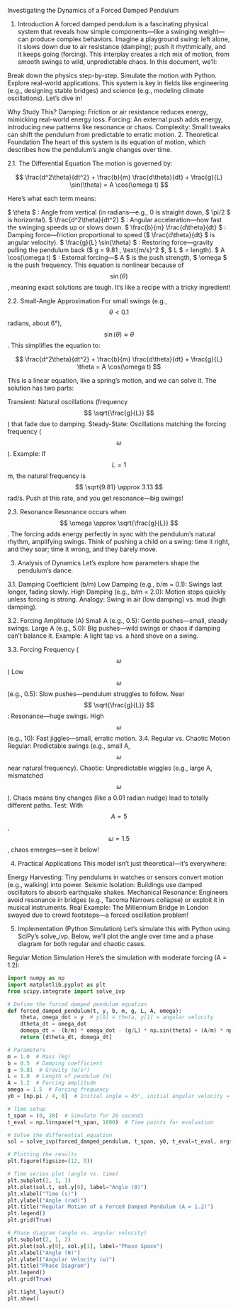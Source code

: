 Investigating the Dynamics of a Forced Damped Pendulum
1. Introduction
A forced damped pendulum is a fascinating physical system that reveals how simple components—like a swinging weight—can produce complex behaviors. Imagine a playground swing: left alone, it slows down due to air resistance (damping); push it rhythmically, and it keeps going (forcing). This interplay creates a rich mix of motion, from smooth swings to wild, unpredictable chaos. In this document, we’ll:

Break down the physics step-by-step.
Simulate the motion with Python.
Explore real-world applications.
This system is key in fields like engineering (e.g., designing stable bridges) and science (e.g., modeling climate oscillations). Let’s dive in!

Why Study This?
Damping: Friction or air resistance reduces energy, mimicking real-world energy loss.
Forcing: An external push adds energy, introducing new patterns like resonance or chaos.
Complexity: Small tweaks can shift the pendulum from predictable to erratic motion.
2. Theoretical Foundation
The heart of this system is its equation of motion, which describes how the pendulum’s angle changes over time.

2.1. The Differential Equation
The motion is governed by:

$$ \frac{d^2\theta}{dt^2} + \frac{b}{m} \frac{d\theta}{dt} + \frac{g}{L} \sin(\theta) = A \cos(\omega t) $$

Here’s what each term means:

$ \theta $ : Angle from vertical (in radians—e.g., 0 is straight down, $ \pi/2 $ is horizontal).
$ \frac{d^2\theta}{dt^2} $ : Angular acceleration—how fast the swinging speeds up or slows down.
$ \frac{b}{m} \frac{d\theta}{dt} $ : Damping force—friction proportional to speed ($ \frac{d\theta}{dt} $ is angular velocity).
$ \frac{g}{L} \sin(\theta) $ : Restoring force—gravity pulling the pendulum back ($ g = 9.81 , \text{m/s}^2 $, $ L $ = length).
$ A \cos(\omega t) $ : External forcing—$ A $ is the push strength, $ \omega $ is the push frequency.
This equation is nonlinear because of $$ \sin(\theta) $$, meaning exact solutions are tough. It’s like a recipe with a tricky ingredient!

2.2. Small-Angle Approximation
For small swings (e.g., $$ \theta < 0.1 $$ radians, about 6°), $$ \sin(\theta) \approx \theta $$. This simplifies the equation to:

$$ \frac{d^2\theta}{dt^2} + \frac{b}{m} \frac{d\theta}{dt} + \frac{g}{L} \theta = A \cos(\omega t) $$

This is a linear equation, like a spring’s motion, and we can solve it. The solution has two parts:

Transient: Natural oscillations (frequency $$ \sqrt{\frac{g}{L}} $$) that fade due to damping.
Steady-State: Oscillations matching the forcing frequency ($$ \omega $$).
Example: If $$ L = 1 $$ m, the natural frequency is $$ \sqrt{9.81} \approx 3.13 $$ rad/s. Push at this rate, and you get resonance—big swings!

2.3. Resonance
Resonance occurs when $$ \omega \approx \sqrt{\frac{g}{L}} $$. The forcing adds energy perfectly in sync with the pendulum’s natural rhythm, amplifying swings. Think of pushing a child on a swing: time it right, and they soar; time it wrong, and they barely move.

3. Analysis of Dynamics
Let’s explore how parameters shape the pendulum’s dance.

3.1. Damping Coefficient (b/m)
Low Damping (e.g., b/m = 0.1): Swings last longer, fading slowly.
High Damping (e.g., b/m = 2.0): Motion stops quickly unless forcing is strong.
Analogy: Swing in air (low damping) vs. mud (high damping).

3.2. Forcing Amplitude (A)
Small A (e.g., 0.5): Gentle pushes—small, steady swings.
Large A (e.g., 5.0): Big pushes—wild swings or chaos if damping can’t balance it.
Example: A light tap vs. a hard shove on a swing.

3.3. Forcing Frequency ($$ \omega $$)
Low $$ \omega $$ (e.g., 0.5): Slow pushes—pendulum struggles to follow.
Near $$ \sqrt{\frac{g}{L}} $$: Resonance—huge swings.
High $$ \omega $$ (e.g., 10): Fast jiggles—small, erratic motion.
3.4. Regular vs. Chaotic Motion
Regular: Predictable swings (e.g., small A, $$ \omega $$ near natural frequency).
Chaotic: Unpredictable wiggles (e.g., large A, mismatched $$ \omega $$). Chaos means tiny changes (like a 0.01 radian nudge) lead to totally different paths.
Test: With $$ A = 5 $$, $$ \omega = 1.5 $$, chaos emerges—see it below!

4. Practical Applications
This model isn’t just theoretical—it’s everywhere:

Energy Harvesting: Tiny pendulums in watches or sensors convert motion (e.g., walking) into power.
Seismic Isolation: Buildings use damped oscillators to absorb earthquake shakes.
Mechanical Resonance: Engineers avoid resonance in bridges (e.g., Tacoma Narrows collapse) or exploit it in musical instruments.
Real Example: The Millennium Bridge in London swayed due to crowd footsteps—a forced oscillation problem!

5. Implementation (Python Simulation)
Let’s simulate this with Python using SciPy’s solve_ivp. Below, we’ll plot the angle over time and a phase diagram for both regular and chaotic cases.

Regular Motion Simulation
Here’s the simulation with moderate forcing (A = 1.2):

```python
import numpy as np
import matplotlib.pyplot as plt
from scipy.integrate import solve_ivp

# Define the forced damped pendulum equation
def forced_damped_pendulum(t, y, b, m, g, L, A, omega):
    theta, omega_dot = y  # y[0] = theta, y[1] = angular velocity
    dtheta_dt = omega_dot
    domega_dt = -(b/m) * omega_dot - (g/L) * np.sin(theta) + (A/m) * np.cos(omega * t)
    return [dtheta_dt, domega_dt]

# Parameters
m = 1.0  # Mass (kg)
b = 0.5  # Damping coefficient
g = 9.81  # Gravity (m/s²)
L = 1.0  # Length of pendulum (m)
A = 1.2  # Forcing amplitude
omega = 1.5  # Forcing frequency
y0 = [np.pi / 4, 0]  # Initial angle = 45°, initial angular velocity = 0

# Time setup
t_span = (0, 20)  # Simulate for 20 seconds
t_eval = np.linspace(*t_span, 1000)  # Time points for evaluation

# Solve the differential equation
sol = solve_ivp(forced_damped_pendulum, t_span, y0, t_eval=t_eval, args=(b, m, g, L, A, omega))

# Plotting the results
plt.figure(figsize=(12, 8))

# Time series plot (angle vs. time)
plt.subplot(2, 1, 1)
plt.plot(sol.t, sol.y[0], label="Angle (θ)")
plt.xlabel("Time (s)")
plt.ylabel("Angle (rad)")
plt.title("Regular Motion of a Forced Damped Pendulum (A = 1.2)")
plt.legend()
plt.grid(True)

# Phase diagram (angle vs. angular velocity)
plt.subplot(2, 1, 2)
plt.plot(sol.y[0], sol.y[1], label="Phase Space")
plt.xlabel("Angle (θ)")
plt.ylabel("Angular Velocity (ω)")
plt.title("Phase Diagram")
plt.legend()
plt.grid(True)

plt.tight_layout()
plt.show()

```